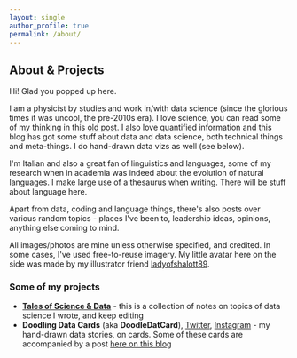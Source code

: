 ```yaml
---
layout: single
author_profile: true
permalink: /about/
---
```


## About & Projects

Hi! Glad you popped up here.

I am a physicist by studies and work in/with data science (since the glorious times it was uncool, the pre-2010s era). I love science, you can read some of my thinking in this <a href="{{ site.url }}/crossing-the-barriers" target="_blank">old post</a>. I also love quantified information and this blog has got some stuff about data and data science, both technical things and meta-things. I do hand-drawn data vizs as well (see below).

I'm Italian and also a great fan of linguistics and languages, some of my research when in academia was indeed about the evolution of natural languages. I make large use of a thesaurus when writing. There will be stuff about language here.

Apart from data, coding and language things, there's also posts over various random topics - places I've been to, leadership ideas, opinions, anything else coming to mind.

All images/photos are mine unless otherwise specified, and credited. In some cases, I've used free-to-reuse imagery. My little avatar here on the side was made by my illustrator friend <a href="https://www.instagram.com/ladyofshalott89/" target="_blank">ladyofshalott89</a>.

### Some of my projects

* <a href="https://martinapugliese.gitbook.io/tales-of-science-and-data/" target="_blank">**Tales of Science & Data**</a> - this is a collection of notes on topics of data science I wrote, and keep editing
* **Doodling Data Cards** (aka **DoodleDatCard**), <a href="https://twitter.com/DoodleDatCard" target="_blank">Twitter</a>, <a href="https://www.instagram.com/doodledatcard/" target="_blank">Instagram</a> - my hand-drawn data stories, on cards. Some of these cards are accompanied by a post <a href="/categories/#doodledatcard" target="_blank">here on this blog</a>
